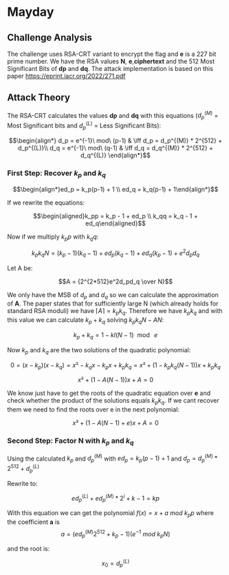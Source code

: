 # Mayday

## Challenge Analysis

The challenge uses RSA-CRT variant to encrypt the flag and **e** is a 227 bit prime number. We have the RSA values **N**, **e**,**ciphertext** and the 512 Most Significant Bits of **dp** and **dq**. 
The attack implementation is based on this paper <https://eprint.iacr.org/2022/271.pdf>

## Attack Theory

The RSA-CRT calculates the values **dp** and **dq** with this equations ($d_p^{(M)}$ = Most Significant bits and $d_p^{(L)}$ = Less Significant Bits):

$$\begin{align*}
d_p = e^{-1}\ mod\ (p-1)  & \iff d_p = d_p^{(M)} * 2^{512} + d_p^{(L)}\\
d_q = e^{-1}\ mod\ (q-1)  & \iff d_q = d_q^{(M)} * 2^{512} + d_q^{(L)}
\end{align*}$$

### First Step: Recover $k_p$ and $k_q$
$$\begin{align*}ed_p = k_p(p-1) + 1 \\
ed_q = k_q(p-1) + 1\end{align*}$$

If we rewrite the equations: 

$$\begin{aligned}k_pp = k_p - 1 + ed_p \\
k_qq = k_q - 1 + ed_q\end{aligned}$$

Now if we multiply $k_pp$ with $k_qq$:

$$k_pk_qN = (k_p - 1)(k_q - 1) + ed_p(k_q - 1) + ed_q(k_p - 1) + e^2d_pd_q$$

Let A be:

$$A = {2^{2*512}e^2d_pd_q \over N}$$

We only have the MSB of $d_p$ and $d_q$ so we can calculate the approximation of **A**. The paper states that for sufficiently large N (which
already holds for standard RSA moduli) we have $\lceil A \rceil = k_pk_q$. Therefore we have $k_pk_q$ and with this value we can calculate $k_p + k_q$ solving $k_pk_qN - AN$:

$$k_p + k_q = 1 - kl(N - 1) \mod\ e $$

Now $k_p$ and $k_q$ are the two solutions of the quadratic polynomial:

$$0 = (x-k_p)(x-k_q) = x² - k_qx - k_px +k_pk_q = x² + (1 - k_pk_q(N -1))x + k_pk_q $$

$$x² + (1 - A(N -1))x + A = 0$$

We know just have to get the roots of the quadratic equation over **e** and check whether the product of the solutions equals $k_pk_q$. If we cant recover them we need to find the roots over e in the next polynomial:

$$ x² +(1 - A(N-1) + e)x + A = 0$$

### Second Step: Factor N with $k_p$ and $k_q$

Using the calculated $k_p$ and $d_p^{(M)}$ with $ed_p = k_p(p-1) + 1$ and $d_p = d_p^{(M)} * 2^{512} + d_p^{(L)}$

Rewrite to:

$$ed_p^{(L)} + ed_p^{(M)}*2^i + k - 1 = kp$$

With this equation we can get the polynomial $f(x) = x + a\ mod\ k_pp$ where the coefficient **a** is $$a = (ed_p^{(M)}2^{512} + k_p -1)(e^{-1}\ mod\ k_pN)$$ 

and the root is:

$$x_0 = d_p^{(L)}$$  
